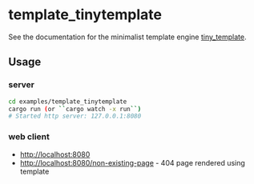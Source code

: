 # template_tinytemplate

See the documentation for the minimalist template engine [tiny_template](https://docs.rs/tinytemplate/1.1.0/tinytemplate/).

## Usage

### server

```bash
cd examples/template_tinytemplate
cargo run (or ``cargo watch -x run``)
# Started http server: 127.0.0.1:8080
```

### web client

- [http://localhost:8080](http://localhost:8080)
- [http://localhost:8080/non-existing-page](http://localhost:8080/non-existing-page) - 404 page rendered using template
